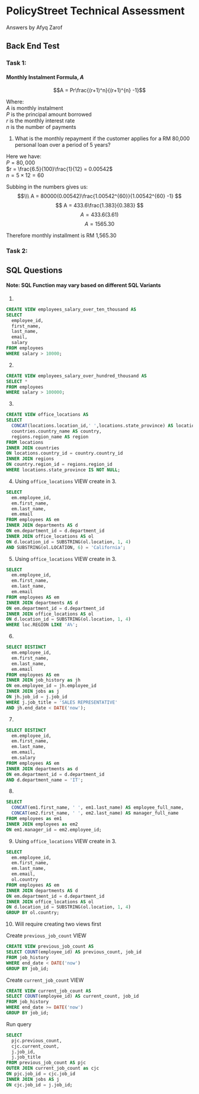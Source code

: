 # PolicyStreet Technical Assessment

Answers by Afyq Zarof

## Back End Test

### Task 1:

#### Monthly Instalment Formula, $A$

$$A = Pr\frac{(r+1)^n}{(r+1)^{n} -1}$$

Where: <br>
$A$ is monthly instalment <br>
$P$ is the principal amount borrowed <br>
$r$ is the monthly interest rate <br>
$n$ is the number of payments

1. What is the monthly repayment if the customer applies for a RM 80,000 personal loan over a period of 5 years?

Here we have:<br>
$P = 80,000$ <br>
$r = \frac{6.5}{100}\frac{1}{12} = 0.00542$ <br>
$n = 5 \times 12 = 60$ <br>

Subbing in the numbers gives us:
$$\\\
A = 80000(0.00542)\frac{1.00542^{60}}{1.00542^{60} -1}
$$ 
$$ 
A = 433.6\frac{1.383}{0.383}
$$ 
$$ 
A = 433.6(3.61)
$$ 
$$ 
A = 1565.30
$$ 

Therefore monthly installment is  RM 1,565.30


### Task 2:


## SQL Questions

#### Note: SQL Function may vary based on different SQL Variants

1.

```sql
CREATE VIEW employees_salary_over_ten_thousand AS
SELECT
  employee_id,
  first_name,
  last_name,
  email,
  salary
FROM employees
WHERE salary > 10000;
```

2.

```sql
CREATE VIEW employees_salary_over_hundred_thousand AS
SELECT *
FROM employees
WHERE salary > 100000;
```

3.

```sql
CREATE VIEW office_locations AS
SELECT
  CONCAT(locations.location_id,' ',locations.state_province) AS location,
  countries.country_name AS country,
  regions.region_name AS region
FROM locations
INNER JOIN countries
ON locations.country_id = country.country_id
INNER JOIN regions
ON country.region_id = regions.region_id
WHERE locations.state_province IS NOT NULL;
```

4. Using `office_locations` VIEW create in 3.

```sql
SELECT
  em.employee_id,
  em.first_name,
  em.last_name,
  em.email
FROM employees AS em
INNER JOIN departments AS d
ON em.department_id = d.department_id
INNER JOIN office_locations AS ol
ON d.location_id = SUBSTRING(ol.location, 1, 4)
AND SUBSTRING(ol.LOCATION, 6) = 'California';

```

5. Using `office_locations` VIEW create in 3.

```sql
SELECT
  em.employee_id,
  em.first_name,
  em.last_name,
  em.email
FROM employees AS em
INNER JOIN departments AS d
ON em.department_id = d.department_id
INNER JOIN office_locations AS ol
ON d.location_id = SUBSTRING(ol.location, 1, 4)
WHERE loc.REGION LIKE 'A%';
```

6.

```sql
SELECT DISTINCT
  em.employee_id,
  em.first_name,
  em.last_name,
  em.email
FROM employees AS em
INNER JOIN job_history as jh
ON em.employee_id = jh.employee_id
INNER JOIN jobs as j
ON jh.job_id = j.job_id
WHERE j.job_title = 'SALES REPRESENTATIVE'
AND jh.end_date < DATE('now');
```

7.

```sql
SELECT DISTINCT
  em.employee_id,
  em.first_name,
  em.last_name,
  em.email,
  em.salary
FROM employees AS em
INNER JOIN departments as d
ON em.department_id = d.department_id
AND d.department_name = 'IT';
```

8.

```sql
SELECT
  CONCAT(em1.first_name, ' ', em1.last_name) AS employee_full_name,
  CONCAT(em2.first_name, ' ', em2.last_name) AS manager_full_name
FROM employees as em1
INNER JOIN employees as em2
ON em1.manager_id = em2.employee_id;
```

9. Using `office_locations` VIEW create in 3.

```sql
SELECT
  em.employee_id,
  em.first_name,
  em.last_name,
  em.email,
  ol.country
FROM employees AS em
INNER JOIN departments AS d
ON em.department_id = d.department_id
INNER JOIN office_locations AS ol
ON d.location_id = SUBSTRING(ol.location, 1, 4)
GROUP BY ol.country;
```

10. Will require creating two views first

Create `previous_job_count` VIEW

```sql
CREATE VIEW previous_job_count AS
SELECT COUNT(employee_id) AS previous_count, job_id
FROM job_history
WHERE end_date < DATE('now')
GROUP BY job_id;
```

Create `current_job_count` VIEW

```sql
CREATE VIEW current_job_count AS
SELECT COUNT(employee_id) AS current_count, job_id
FROM job_history
WHERE end_date >= DATE('now')
GROUP BY job_id;
```

Run query

```sql
SELECT
  pjc.previous_count,
  cjc.current_count,
  j.job_id,
  j.job_title
FROM previous_job_count AS pjc
OUTER JOIN current_job_count as cjc
ON pjc.job_id = cjc.job_id
INNER JOIN jobs AS j
ON cjc.job_id = j.job_id;
```
